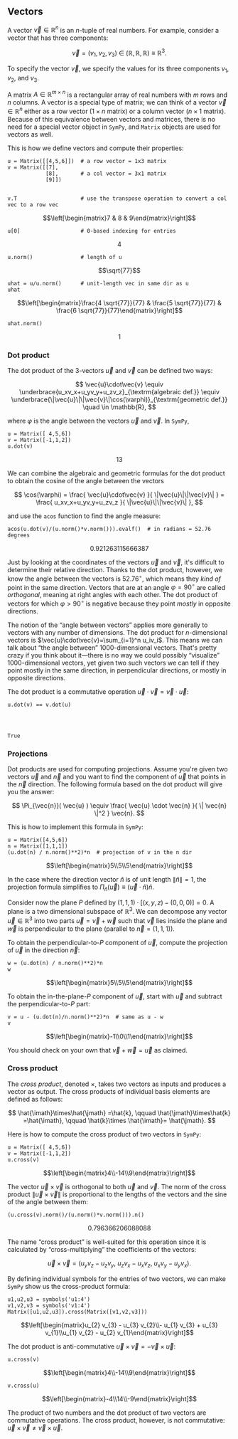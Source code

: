 
## Vectors

A vector $\vec{v} \in \mathbb{R}^n$ is an $n$-tuple of real numbers. 
For example, consider a vector that has three components:  

$$
 \vec{v} = (v_1,v_2,v_3) \  \in \  (\mathbb{R},\mathbb{R},\mathbb{R}) \equiv \mathbb{R}^3.
$$

To specify the vector $\vec{v}$, 
we specify the values for its three components $v_1$, $v_2$, and $v_3$. 

A matrix $A \in \mathbb{R}^{m\times n}$ is a rectangular array of real numbers with $m$ rows and $n$ columns.
A vector is a special type of matrix; we can think of a vector $\vec{v}\in \mathbb{R}^n$
either as a row vector ($1\times n$ matrix) or a column vector ($n \times 1$ matrix).
Because of this equivalence between vectors and matrices,
there is no need for a special vector object in `SymPy`, 
and `Matrix` objects are used for vectors as well.

This is how we define vectors
and compute their properties:


    u = Matrix([[4,5,6]])  # a row vector = 1x3 matrix
    v = Matrix([[7],
                [8],       # a col vector = 3x1 matrix 
                [9]])


    v.T                    # use the transpose operation to convert a col vec to a row vec




$$\left[\begin{matrix}7 & 8 & 9\end{matrix}\right]$$




    u[0]                   # 0-based indexing for entries




$$4$$




    u.norm()               # length of u




$$\sqrt{77}$$




    uhat = u/u.norm()      # unit-length vec in same dir as u
    uhat




$$\left[\begin{matrix}\frac{4 \sqrt{77}}{77} & \frac{5 \sqrt{77}}{77} & \frac{6 \sqrt{77}}{77}\end{matrix}\right]$$




    uhat.norm()




$$1$$



### Dot product

The dot product of the 3-vectors $\vec{u}$ and $\vec{v}$ can be defined two ways:

$$
  \vec{u}\cdot\vec{v}
  	\equiv 
	\underbrace{u_xv_x+u_yv_y+u_zv_z}_{\textrm{algebraic def.}} 
	\equiv 
	\underbrace{\|\vec{u}\|\|\vec{v}\|\cos(\varphi)}_{\textrm{geometric def.}} 
	\quad \in \mathbb{R},
$$

where $\varphi$ is the angle between the vectors $\vec{u}$ and $\vec{v}$.
In `SymPy`,


    u = Matrix([ 4,5,6])
    v = Matrix([-1,1,2])
    u.dot(v)




$$13$$



We can combine the algebraic and geometric formulas for the dot product
to obtain the cosine of the angle between the vectors 

$$
    \cos(\varphi)
        = \frac{ \vec{u}\cdot\vec{v} }{  \|\vec{u}\|\|\vec{v}\| }
        = \frac{ u_xv_x+u_yv_y+u_zv_z  }{  \|\vec{u}\|\|\vec{v}\| },
$$

and use the `acos` function to find the angle measure:


    acos(u.dot(v)/(u.norm()*v.norm())).evalf()  # in radians = 52.76 degrees




$$0.921263115666387$$



Just by looking at the coordinates of the vectors $\vec{u}$ and $\vec{v}$,
it's difficult to determine their relative direction. 
Thanks to the dot product, however,
we know the angle between the vectors is $52.76^\circ$,
which means they *kind of* point in the same direction.
Vectors that are at an angle $\varphi=90^\circ$ are called *orthogonal*, meaning at right angles with each other.
The dot product of vectors for which $\varphi > 90^\circ$ is negative because they point *mostly* in opposite directions.

The notion of the &ldquo;angle between vectors&rdquo; applies more generally to vectors with any number of dimensions.
The dot product for $n$-dimensional vectors is $\vec{u}\cdot\vec{v}=\sum_{i=1}^n u_iv_i$.
This means we can talk about &ldquo;the angle between&rdquo; 1000-dimensional vectors.
That's pretty crazy if you think about it&mdash;there is no way we could possibly &ldquo;visualize&rdquo; 1000-dimensional vectors,
yet given two such vectors we can tell if they point mostly in the same direction,
in perpendicular directions, or mostly in opposite directions. 

The dot product is a commutative operation $\vec{u}\cdot\vec{v} = \vec{v}\cdot\vec{u}$:


    u.dot(v) == v.dot(u)




    True



### Projections

Dot products are used for computing projections.
Assume you're given two vectors $\vec{u}$ and $\vec{n}$ and you want to find the component
of $\vec{u}$ that points in the $\vec{n}$ direction.
The following formula based on the dot product will give you the answer:

$$
 \Pi_{\vec{n}}( \vec{u} ) \equiv \frac{  \vec{u} \cdot \vec{n}  }{ \| \vec{n} \|^2 } \vec{n}.
$$

This is how to implement this formula in `SymPy`:


    u = Matrix([4,5,6])
    n = Matrix([1,1,1])
    (u.dot(n) / n.norm()**2)*n  # projection of v in the n dir




$$\left[\begin{matrix}5\\5\\5\end{matrix}\right]$$



In the case where the direction vector $\hat{n}$ is of unit length $\|\hat{n}\| = 1$,
the projection formula simplifies to $\Pi_{\hat{n}}( \vec{u} ) \equiv (\vec{u}\cdot\hat{n})\hat{n}$.

Consider now the plane $P$ defined by $(1,1,1)\cdot[(x,y,z)-(0,0,0)]=0$.
A plane is a two dimensional subspace of $\mathbb{R}^3$.
We can decompose any vector $\vec{u} \in \mathbb{R}^3$ into two parts $\vec{u}=\vec{v} + \vec{w}$
such that $\vec{v}$ lies inside the plane and $\vec{w}$ is perpendicular to the plane (parallel to $\vec{n}=(1,1,1)$).

To obtain the perpendicular-to-$P$ component of $\vec{u}$,
compute the projection of $\vec{u}$ in the direction $\vec{n}$:


    w = (u.dot(n) / n.norm()**2)*n
    w




$$\left[\begin{matrix}5\\5\\5\end{matrix}\right]$$



To obtain the in-the-plane-$P$ component of $\vec{u}$,
start with $\vec{u}$ and subtract the perpendicular-to-$P$ part:


    v = u - (u.dot(n)/n.norm()**2)*n  # same as u - w
    v




$$\left[\begin{matrix}-1\\0\\1\end{matrix}\right]$$



You should check on your own that $\vec{v}+\vec{w}=\vec{u}$ as claimed.

### Cross product

The *cross product*, denoted $\times$, takes two vectors as inputs and produces a vector as output.
The cross products of individual basis elements are defined as follows:

$$
 \hat{\imath}\times\hat{\jmath} =\hat{k}, \qquad
 \hat{\jmath}\times\hat{k} =\hat{\imath}, \qquad
 \hat{k}\times \hat{\imath}= \hat{\jmath}.
$$

Here is how to compute the cross product of two vectors in `SymPy`:


    u = Matrix([ 4,5,6])
    v = Matrix([-1,1,2])
    u.cross(v)




$$\left[\begin{matrix}4\\-14\\9\end{matrix}\right]$$



The vector $\vec{u}\times \vec{v}$ is orthogonal to both $\vec{u}$ and $\vec{v}$.
The norm of the cross product  $\|\vec{u}\times \vec{v}\|$ is proportional to the lengths of the vectors 
and the sine of the angle between them:


    (u.cross(v).norm()/(u.norm()*v.norm())).n()




$$0.796366206088088$$



The name &ldquo;cross product&rdquo; is well-suited for this operation since it is
calculated by &ldquo;cross-multiplying&rdquo; the coefficients of the vectors:

$$
   \vec{u}\times\vec{v}=
   \left( 
     u_yv_z-u_zv_y, \ u_zv_x-u_xv_z, \ u_xv_y-u_yv_x 
    \right).
$$

By defining individual symbols for the entries of two vectors,
we can make `SymPy` show us the cross-product formula:


    u1,u2,u3 = symbols('u1:4')
    v1,v2,v3 = symbols('v1:4')
    Matrix([u1,u2,u3]).cross(Matrix([v1,v2,v3]))




$$\left[\begin{matrix}u_{2} v_{3} - u_{3} v_{2}\\- u_{1} v_{3} + u_{3} v_{1}\\u_{1} v_{2} - u_{2} v_{1}\end{matrix}\right]$$



The dot product is anti-commutative $\vec{u}\times\vec{v} = -\vec{v}\times\vec{u}$:


    u.cross(v)




$$\left[\begin{matrix}4\\-14\\9\end{matrix}\right]$$




    v.cross(u)




$$\left[\begin{matrix}-4\\14\\-9\end{matrix}\right]$$



The product of two numbers and the dot product of two vectors are commutative operations.
The cross product, however, is not commutative: $\vec{u}\times\vec{v} \neq \vec{v}\times\vec{u}$.
